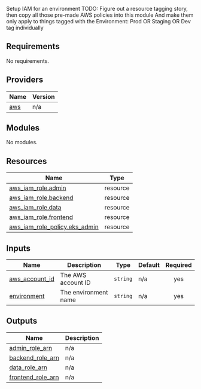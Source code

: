 <!-- BEGIN_TF_DOCS -->
Setup IAM for an environment
TODO: Figure out a resource tagging story, then copy all those pre-made AWS policies into this module
And make them only apply to things tagged with the Environment: Prod OR Staging OR Dev tag individually

## Requirements

No requirements.

## Providers

| Name | Version |
|------|---------|
| <a name="provider_aws"></a> [aws](#provider\_aws) | n/a |

## Modules

No modules.

## Resources

| Name | Type |
|------|------|
| [aws_iam_role.admin](https://registry.terraform.io/providers/hashicorp/aws/latest/docs/resources/iam_role) | resource |
| [aws_iam_role.backend](https://registry.terraform.io/providers/hashicorp/aws/latest/docs/resources/iam_role) | resource |
| [aws_iam_role.data](https://registry.terraform.io/providers/hashicorp/aws/latest/docs/resources/iam_role) | resource |
| [aws_iam_role.frontend](https://registry.terraform.io/providers/hashicorp/aws/latest/docs/resources/iam_role) | resource |
| [aws_iam_role_policy.eks_admin](https://registry.terraform.io/providers/hashicorp/aws/latest/docs/resources/iam_role_policy) | resource |

## Inputs

| Name | Description | Type | Default | Required |
|------|-------------|------|---------|:--------:|
| <a name="input_aws_account_id"></a> [aws\_account\_id](#input\_aws\_account\_id) | The AWS account ID | `string` | n/a | yes |
| <a name="input_environment"></a> [environment](#input\_environment) | The environment name | `string` | n/a | yes |

## Outputs

| Name | Description |
|------|-------------|
| <a name="output_admin_role_arn"></a> [admin\_role\_arn](#output\_admin\_role\_arn) | n/a |
| <a name="output_backend_role_arn"></a> [backend\_role\_arn](#output\_backend\_role\_arn) | n/a |
| <a name="output_data_role_arn"></a> [data\_role\_arn](#output\_data\_role\_arn) | n/a |
| <a name="output_frontend_role_arn"></a> [frontend\_role\_arn](#output\_frontend\_role\_arn) | n/a |
<!-- END_TF_DOCS -->